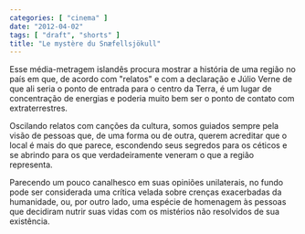 ```yaml
---
categories: [ "cinema" ]
date: "2012-04-02"
tags: [ "draft", "shorts" ]
title: "Le mystère du Snæfellsjökull"
---
```

Esse média-metragem islandês procura mostrar a história de uma região
no país em que, de acordo com "relatos" e com a declaração e Júlio
Verne de que ali seria o ponto de entrada para o centro da Terra, é um
lugar de concentração de energias e poderia muito bem ser o ponto de
contato com extraterrestres.

Oscilando relatos com canções da cultura, somos guiados sempre pela
visão de pessoas que, de uma forma ou de outra, querem acreditar que o
local é mais do que parece, escondendo seus segredos para os céticos
e se abrindo para os que verdadeiramente veneram o que a região
representa.

Parecendo um pouco canalhesco em suas opiniões unilaterais, no fundo
pode ser considerada uma crítica velada sobre crenças exacerbadas da
humanidade, ou, por outro lado, uma espécie de homenagem às pessoas
que decidiram nutrir suas vidas com os mistérios não resolvidos de
sua existência.
